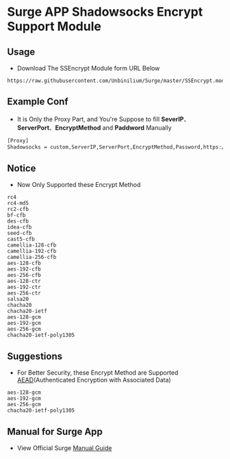 # Surge APP Shadowsocks Encrypt Support Module

## Usage
- Download The SSEncrypt Module form URL Below
```url
https://raw.githubusercontent.com/Unbinilium/Surge/master/SSEncrypt.module
```

## Example Conf
- It is Only the Proxy Part, and You're Suppose to fill **SeverIP**、**ServerPort**、**EncryptMethod** and **Paddword** Manually
```txt
[Proxy]
Shadowsocks = custom,ServerIP,ServerPort,EncryptMethod,Password,https://raw.githubusercontent.com/Unbinilium/Surge/master/SSEncrypt.module
```

## Notice
- Now Only Supported these Encrypt Method
```encrypt
rc4
rc4-md5
rc2-cfb
bf-cfb
des-cfb
idea-cfb
seed-cfb
cast5-cfb
camellia-128-cfb
camellia-192-cfb
camellia-256-cfb
aes-128-cfb
aes-192-cfb
aes-256-cfb
aes-128-ctr
aes-192-ctr
aes-256-ctr
salsa20
chacha20
chacha20-ietf
aes-128-gcm
aes-192-gcm
aes-256-gcm
chacha20-ietf-poly1305
```

## Suggestions
- For Better Security, these Encrypt Method are Supported <a href="https://en.wikipedia.org/wiki/Authenticated_encryption" target="_blank">AEAD</a>(Authenticated Encryption with Associated Data)
```encrypt
aes-128-gcm
aes-192-gcm
aes-256-gcm
chacha20-ietf-poly1305
```

## Manual for Surge App
- View Official Surge <a href="https://manual.nssurge.com/" target="_blank">Manual Guide </a>
